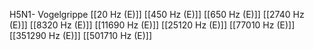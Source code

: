 H5N1- Vogelgrippe
[[20 Hz (E)]]
[[450 Hz (E)]]
[[650 Hz (E)]]
[[2740 Hz (E)]]
[[8320 Hz (E)]]
[[11690 Hz (E)]]
[[25120 Hz (E)]]
[[77010 Hz (E)]]
[[351290 Hz (E)]]
[[501710 Hz (E)]]
